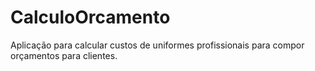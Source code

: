 # CalculoOrcamento
 Aplicação para calcular custos de uniformes profissionais para compor orçamentos para clientes.
